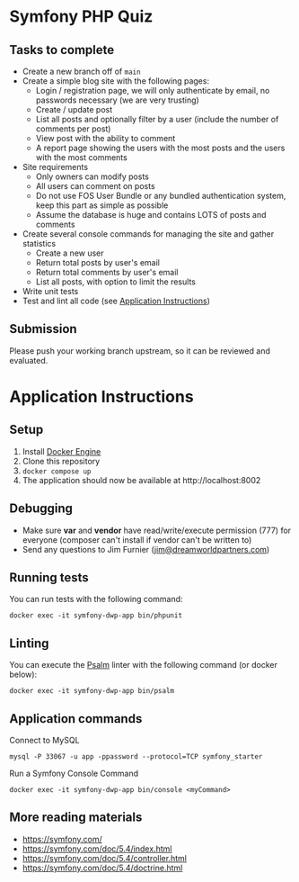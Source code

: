 # Symfony PHP Quiz

## Tasks to complete
- Create a new branch off of `main`
- Create a simple blog site with the following pages:
  - Login / registration page, we will only authenticate by email, no passwords necessary (we are very trusting)
  - Create / update post
  - List all posts and optionally filter by a user (include the number of comments per post)
  - View post with the ability to comment
  - A report page showing the users with the most posts and the users with the most comments
- Site requirements
  - Only owners can modify posts
  - All users can comment on posts
  - Do not use FOS User Bundle or any bundled authentication system, keep this part as simple as possible
  - Assume the database is huge and contains LOTS of posts and comments
- Create several console commands for managing the site and gather statistics
  - Create a new user
  - Return total posts by user's email
  - Return total comments by user's email
  - List all posts, with option to limit the results
- Write unit tests
- Test and lint all code (see [Application Instructions](#application-instructions))

## Submission
Please push your working branch upstream, so it can be reviewed and evaluated.

# Application Instructions

## Setup
1. Install [Docker Engine](https://docs.docker.com/engine/install/)
2. Clone this repository 
4. ```docker compose up```
5. The application should now be available at http://localhost:8002

## Debugging
- Make sure **var** and **vendor** have read/write/execute permission (777) for everyone (composer can't install if vendor can't be written to)
- Send any questions to Jim Furnier (jim@dreamworldpartners.com)

## Running tests
You can run tests with the following command:
```shell
docker exec -it symfony-dwp-app bin/phpunit
```

## Linting
You can execute the [Psalm](https://psalm.dev/) linter with the following command (or docker below):
```shell
docker exec -it symfony-dwp-app bin/psalm
```

## Application commands
Connect to MySQL
```shell
mysql -P 33067 -u app -ppassword --protocol=TCP symfony_starter
```
Run a Symfony Console Command
```shell
docker exec -it symfony-dwp-app bin/console <myCommand>
```

## More reading materials
- https://symfony.com/
- https://symfony.com/doc/5.4/index.html
- https://symfony.com/doc/5.4/controller.html
- https://symfony.com/doc/5.4/doctrine.html
